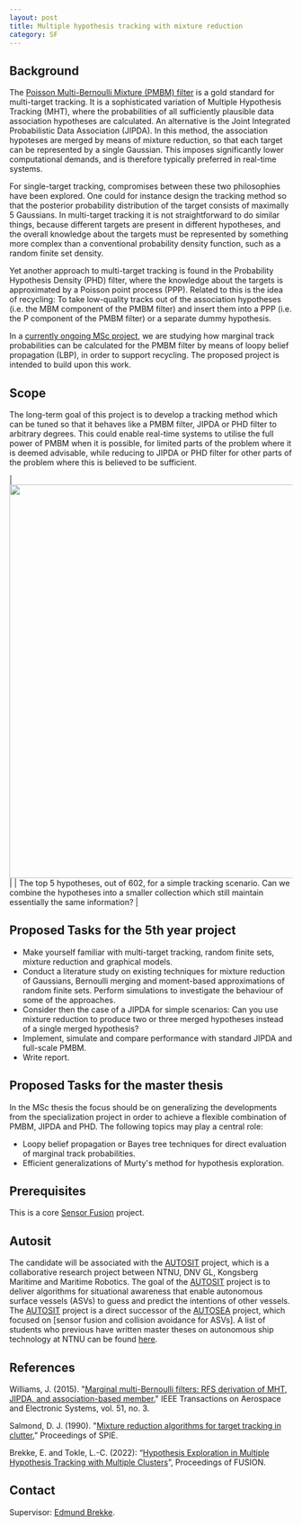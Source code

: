 ```yaml
---
layout: post
title: Multiple hypothesis tracking with mixture reduction
category: SF
---
```

## Background


The [Poisson Multi-Bernoulli Mixture (PMBM) filter] is a gold standard for multi-target tracking. It is a sophisticated variation of Multiple Hypothesis Tracking (MHT), where the probabilities of all sufficiently plausible data association hypotheses are calculated. 
An alternative is the Joint Integrated Probabilistic Data Association (JIPDA). 
In this method, the association hypoteses are merged by means of mixture reduction, so that each target can be represented by a single Gaussian. 
This imposes significantly lower computational demands, and is therefore typically preferred in real-time systems. 

For single-target tracking, compromises between these two philosophies have been explored. 
One could for instance design the tracking method so that the posterior probability distribution of the target consists of maximally 5 Gaussians. 
In multi-target tracking it is not straightforward to do similar things, because different targets are present in different hypotheses, and the overall knowledge about the targets must be represented by something more complex than a conventional probability density function, such as a random finite set density. 

Yet another approach to multi-target tracking is found in the Probability Hypothesis Density (PHD) filter, where the knowledge about the targets is approximated by a Poisson point process (PPP). Related to this is the idea of recycling: To take low-quality tracks out of the association hypotheses (i.e. the MBM component of the PMBM filter) and insert them into a PPP (i.e. the P component of the PMBM filter) or a separate dummy hypothesis. 

In a [currently ongoing MSc project], we are studying how marginal track probabilities can be calculated for the PMBM filter by means of loopy belief propagation (LBP), in order to support recycling. The proposed project is intended to build upon this work. 



## Scope

The long-term goal of this project is to develop a tracking method which can be tuned so that it behaves like a PMBM filter, JIPDA or PHD filter to arbitrary degrees. This could enable real-time systems to utilise the full power of PMBM when it is possible, for limited parts of the problem where it is deemed advisable, while reducing to JIPDA or PHD filter for other parts of the problem where this is believed to be sufficient. 

|<img src="{{site.url}}/assets/mhthypos.png" width="700"> | 
| The top 5 hypotheses, out of 602, for a simple tracking scenario. Can we combine the hypotheses into a smaller collection which still maintain essentially the same information? |


## Proposed Tasks for the 5th year project

* Make yourself familiar with multi-target tracking, random finite sets, mixture reduction and graphical models.
* Conduct a literature study on existing techniques for mixture reduction of Gaussians, Bernoulli merging and moment-based approximations of random finite sets. Perform simulations to investigate the behaviour of some of the approaches. 
* Consider then the case of a JIPDA for simple scenarios: Can you use mixture reduction to produce two or three merged hypotheses instead of a single merged hypothesis?
* Implement, simulate and compare performance with standard JIPDA and full-scale PMBM. 
* Write report.

## Proposed Tasks for the master thesis

In the MSc thesis the focus should be on generalizing the developments from the specialization project in order to achieve a flexible combination of PMBM, JIPDA and PHD. The following topics may play a central role:

* Loopy belief propagation or Bayes tree techniques for direct evaluation of marginal track probabilities. 
* Efficient generalizations of Murty's method for hypothesis exploration. 


## Prerequisites

This is a core [Sensor Fusion] project. 


## Autosit

The candidate will be associated with the [AUTOSIT] project, 
which is a collaborative research project between NTNU, DNV GL, Kongsberg Maritime and Maritime Robotics.
The goal of the [AUTOSIT] project is 
to deliver algorithms for situational awareness that enable autonomous surface vessels (ASVs) to guess and predict the intentions of other vessels. 
The [AUTOSIT] project is a direct successor of the [AUTOSEA] project, which focused on [sensor fusion and collision avoidance for ASVs]. 
A list of students who previous have written master theses on autonomous ship technology at NTNU can be found [here].

## References
Williams, J. (2015). "[Marginal multi-Bernoulli filters: RFS derivation of MHT, JIPDA, and association-based member.][Williams2015]" IEEE Transactions on Aerospace and Electronic Systems, vol. 51, no. 3.

Salmond, D. J. (1990). "[Mixture reduction algorithms for target tracking in clutter.][Salmond1990]" Proceedings of SPIE.

Brekke, E. and Tokle, L.-C. (2022): “[Hypothesis Exploration in Multiple Hypothesis Tracking with Multiple Clusters](https://folk.ntnu.no/edmundfo/fusion2022preprints/BrekkeTokleExploration.pdf)”, Proceedings of FUSION. 


## Contact

Supervisor: [Edmund Brekke].  

[AUTOSEA]: https://www.ntnu.edu/autosea/
[here]: https://folk.ntnu.no/edmundfo/autoseastudents/autoseastudents.html
[Edmund Brekke]: www.ntnu.edu/employees/edmund.brekke
[Williams2015]: https://ieeexplore.ieee.org/document/7272821
[Salmond1990]: https://www.spiedigitallibrary.org/conference-proceedings-of-spie/1305/0000/Mixture-reduction-algorithms-for-target-tracking-in-clutter/10.1117/12.2321784.full?SSO=1
[Liland2017]: https://brage.bibsys.no/xmlui/bitstream/handle/11250/2452107/16477_FULLTEXT.pdf?sequence=1
[AUTOSIT]: https://www.ntnu.edu/autosit
[AUTOFERRY]: https://www.ntnu.edu/autoferry
[(Garcia-Fernandez et al. 2018)]: https://ieeexplore.ieee.org/document/8289337
[(Brekke and Tokle 2022)]: https://folk.ntnu.no/edmundfo/fusion2022preprints/BrekkeTokleExploration.pdf
[Sensor Fusion]: https://www.ntnu.no/studier/emner/TTK4250#tab=omEmnet
[Poisson Multi-Bernoulli Mixture (PMBM) filter]: https://ieeexplore.ieee.org/document/7272821
[currently ongoing MSc project]: https://folk.ntnu.no/edmundfo/msc2023-2024/odin_fordypningsprosjekt.pdf